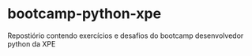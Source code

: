 # bootcamp-python-xpe
Repostiório contendo exercícios e desafios do bootcamp desenvolvedor python da XPE
